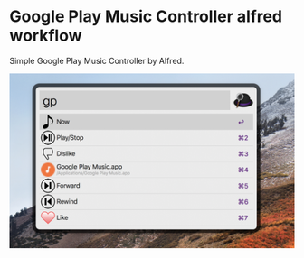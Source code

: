 # Google Play Music Controller alfred workflow
Simple Google Play Music Controller by Alfred.

![thumbnail](https://raw.githubusercontent.com/jojonki/Google-Play-Music-Controller-alfred-workflow/master/thumbnail.png)
